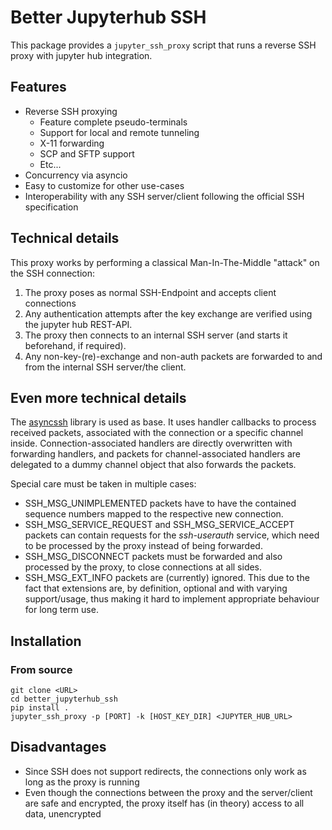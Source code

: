 # Better Jupyterhub SSH

This package provides a `jupyter_ssh_proxy` script that runs a reverse SSH proxy with jupyter hub integration.

## Features
 - Reverse SSH proxying
    - Feature complete pseudo-terminals
    - Support for local and remote tunneling
    - X-11 forwarding
    - SCP and SFTP support
    - Etc...
 - Concurrency via asyncio
 - Easy to customize for other use-cases
 - Interoperability with any SSH server/client following the official SSH specification

## Technical details
This proxy works by performing a classical Man-In-The-Middle "attack" on the SSH connection:
 1. The proxy poses as normal SSH-Endpoint and accepts client connections
 1. Any authentication attempts after the key exchange are verified using the jupyter hub REST-API.
 1. The proxy then connects to an internal SSH server (and starts it beforehand, if required).
 1. Any non-key-(re)-exchange and non-auth packets are forwarded to and from the internal SSH server/the client.

## Even more technical details
The [asyncssh](https://pypi.org/project/asyncssh/) library is used as base. It uses handler callbacks to process received packets, associated with the connection or a specific channel inside. Connection-associated handlers are directly overwritten with forwarding handlers, and packets for channel-associated handlers are delegated to a dummy channel object that also forwards the packets.

Special care must be taken in multiple cases:
   - SSH_MSG_UNIMPLEMENTED packets have to have the contained sequence numbers mapped to the respective new connection.
   - SSH_MSG_SERVICE_REQUEST and SSH_MSG_SERVICE_ACCEPT packets can contain requests for the *ssh-userauth* service, which need to be processed by the proxy instead of being forwarded.
   - SSH_MSG_DISCONNECT packets must be forwarded and also processed by the proxy, to close connections at all sides.
   - SSH_MSG_EXT_INFO packets are (currently) ignored. This due to the fact that extensions are, by definition, optional and with varying support/usage, thus making it hard to implement appropriate behaviour for long term use.

## Installation
### From source
 ```
 git clone <URL>
 cd better_jupyterhub_ssh
 pip install .
 jupyter_ssh_proxy -p [PORT] -k [HOST_KEY_DIR] <JUPYTER_HUB_URL>
 ```

## Disadvantages
 - Since SSH does not support redirects, the connections only work as long as the proxy is running
 - Even though the connections between the proxy and the server/client are safe and encrypted, the proxy itself has (in theory) access to all data, unencrypted